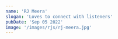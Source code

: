```yaml
---
name: 'RJ Meera'
slogan: 'Loves to connect with listeners'
pubDate: 'Sep 05 2022'
image: '/images/rjs/rj-meera.jpg' 
---
```

